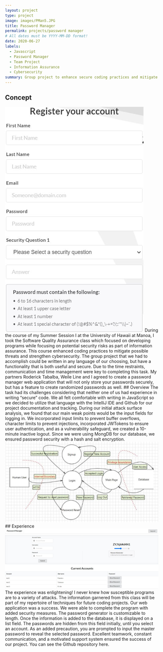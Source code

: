 ```yaml
---
layout: project
type: project
image: images/PMan5.JPG
title: Password Manager
permalink: projects/password manager
# All dates must be YYYY-MM-DD format!
date: 2020-06-27
labels:
  - Javascript
  - Password Manager
  - Team Project
  - Information Assurance
  - Cybersecurity
summary: Group project to enhance secure coding practices and mitigate risk while creating a password manager web application.
---
```

## Concept
<img class="ui large right floated rounded image" src="../images/PMan4.JPG">
During the course of my Summer Session I at the University of Hawaii at Manoa, I took the Software Quality Assurance class which focused on developing programs while focusing on potential security risks as part of information assurance.  This course enhanced coding practices to mitigate possible threats and strengthen cybersecurity.  The group project that we had to accomplish could be written in any language of our choosing, but have a functionality that is both useful and secure.  Due to the time restraints, communication and time management were key to completing this task.  My partners Roderick Tabalba, Weile Line and I agreed to create a password manager web application that will not only store your passwords securely, but has a feature to create randomized passwords as well. 
## Overview
The task had its challenges considering that neither one of us had experience in writing “secure” code.  We all felt comfortable with writing in JavaScript so we decided to utilize that language with the IntelliJ IDE and Github for our project documentation and tracking. During our initial attack surface analysis, we found that our main weak points would be the input fields for logging in.  We incorporated input limits to prevent buffer overflows, character limits to prevent injections, incorporated JWTokens to ensure user authentication, and as a vulnerability safeguard, we created a 10-minute inactive logout.  Since we were using MongDB for our database, we ensured password security with a hash and salt encryption.<img class="ui large left rounded image" src="../images/PMan2.JPG">
## Experience
<img class="ui medium right floated rounded image" src="../images/PMan3.JPG">
The experience was enlightening!  I never knew how susceptible programs are to a variety of attacks.  The information garnered from this class will be part of my repertoire of techniques for future coding projects.  Our web application was a success.  We were able to complete the program with added security measures.  The password generator is customizable to length.  Once the information is added to the database, it is displayed on a list field.  The passwords are hidden from this field initially, until you select an account.  As an added precaution, you are prompted to input the master password to reveal the selected password.  Excellent teamwork, constant communication, and a motivated support system ensured the success of our project.  You can see the Github repository here.
